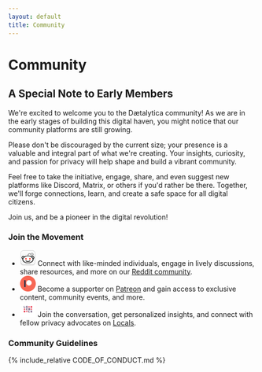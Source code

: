 ```yaml
---
layout: default
title: Community
---
```


# Community

## A Special Note to Early Members
We're excited to welcome you to the Dætalytica community! As we are in the early stages of building this digital haven, you might notice that our community platforms are still growing.

Please don't be discouraged by the current size; your presence is a valuable and integral part of what we're creating. Your insights, curiosity, and passion for privacy will help shape and build a vibrant community.

Feel free to take the initiative, engage, share, and even suggest new platforms like Discord, Matrix, or others if you'd rather be there. Together, we'll forge connections, learn, and create a safe space for all digital citizens.

Join us, and be a pioneer in the digital revolution!

### Join the Movement
* ![Reddit](/assets/reddit.png) Connect with like-minded individuals, engage in lively discussions, share resources, and more on our [Reddit community](https://www.reddit.com/r/Daetalytica).
* ![Patreon](/assets/patreon.png) Become a supporter on [Patreon](https://www.patreon.com/daetalytica) and gain access to exclusive content, community events, and more.
* ![Locals](/assets/locals.png) Join the conversation, get personalized insights, and connect with fellow privacy advocates on [Locals](https://daetalytica.locals.com).

### Community Guidelines

{% include_relative CODE_OF_CONDUCT.md %}

